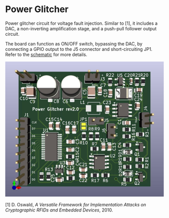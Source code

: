 # Power Glitcher

Power glitcher circuit for voltage fault injection. Similar to [1], it includes
a DAC, a non-inverting amplification stage, and a push-pull follower output
circuit.

The board can function as ON/OFF switch, bypassing the DAC, by connecting a GPIO
output to the J5 connector and short-circuiting JP1. Refer to the
[schematic](https://github.com/cpey/power-glitcher/blob/main/power_glitcher/power_glitcher.pdf)
for more details.

![Rendered 3D view of the Power Glitcher.](https://github.com/cpey/power-glitcher/blob/main/power_glitcher/power_glitcher_3d.jpg)


[1] D. Oswald, *A Versatile Framework for Implementation Attacks on Cryptographic RFIDs and Embedded Devices*, 2010.

